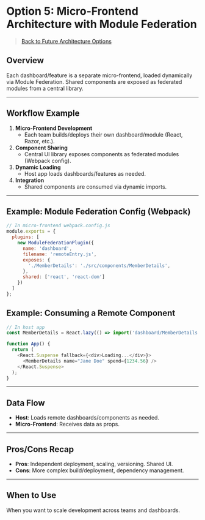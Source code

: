 # Option 5: Micro-Frontend Architecture with Module Federation

> [Back to Future Architecture Options](./future-architecture-options.html)

## Overview
Each dashboard/feature is a separate micro-frontend, loaded dynamically via Module Federation. Shared components are exposed as federated modules from a central library.

---

## Workflow Example
1. **Micro-Frontend Development**
   - Each team builds/deploys their own dashboard/module (React, Razor, etc.).
2. **Component Sharing**
   - Central UI library exposes components as federated modules (Webpack config).
3. **Dynamic Loading**
   - Host app loads dashboards/features as needed.
4. **Integration**
   - Shared components are consumed via dynamic imports.

---

## Example: Module Federation Config (Webpack)

```js
// In micro-frontend webpack.config.js
module.exports = {
  plugins: [
    new ModuleFederationPlugin({
      name: 'dashboard',
      filename: 'remoteEntry.js',
      exposes: {
        './MemberDetails': './src/components/MemberDetails',
      },
      shared: ['react', 'react-dom']
    })
  ]
};
```

## Example: Consuming a Remote Component

```js
// In host app
const MemberDetails = React.lazy(() => import('dashboard/MemberDetails'));

function App() {
  return (
    <React.Suspense fallback={<div>Loading...</div>}>
      <MemberDetails name="Jane Doe" spend={1234.56} />
    </React.Suspense>
  );
}
```

---

## Data Flow
- **Host**: Loads remote dashboards/components as needed.
- **Micro-Frontend**: Receives data as props.

---

## Pros/Cons Recap
- **Pros**: Independent deployment, scaling, versioning. Shared UI.
- **Cons**: More complex build/deployment, dependency management.

---

## When to Use
When you want to scale development across teams and dashboards.
